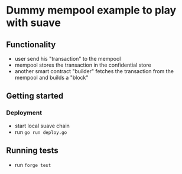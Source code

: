 # Dummy mempool example to play with suave

## Functionality

- user send his "transaction" to the mempool
- mempool stores the transaction in the confidential store
- another smart contract "builder" fetches the transaction from the mempool and builds a "block"

## Getting started

### Deployment

- start local suave chain
- run `go run deploy.go`

## Running tests

- run `forge test`
